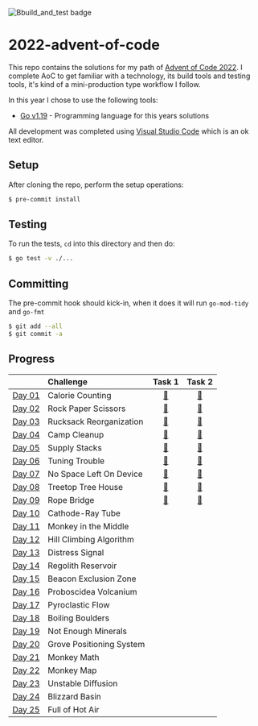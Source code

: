 ![Bbuild_and_test badge](https://github.com/andrewfitzy/2022-advent-of-code/actions/workflows/test.yml/badge.svg)

# 2022-advent-of-code

This repo contains the solutions for my path of [Advent of Code 2022](https://adventofcode.com/2022). I complete AoC to get familiar with a technology, its build tools and testing tools, it's kind of a mini-production type workflow I follow.

In this year I chose to use the following tools:
- [Go v1.19](https://go.dev/doc/devel/release#go1.19) - Programming language for this years solutions


All development was completed using [Visual Studio Code](https://code.visualstudio.com) which is an ok text editor.

## Setup
After cloning the repo, perform the setup operations:
```bash
$ pre-commit install
```

## Testing
To run the tests, `cd` into this directory and then do:
```bash
$ go test -v ./...
```


## Committing
The pre-commit hook should kick-in, when it does it will run `go-mod-tidy` and `go-fmt`
```bash
$ git add --all
$ git commit -a
```

## Progress
|                                                | Challenge                |                                                            Task 1                                                            |                                                            Task 2                                                            |
|:-----------------------------------------------|:-------------------------|:----------------------------------------------------------------------------------------------------------------------------:|:----------------------------------------------------------------------------------------------------------------------------:|
| [Day 01](https://adventofcode.com/2022/day/1)  | Calorie Counting         | [🌟](https://github.com/andrewfitzy/2022-advent-of-code/blob/main/day_01/task_01_main.go) |[🌟](https://github.com/andrewfitzy/2022-advent-of-code/blob/main/day_01/task_02_main.go)|
| [Day 02](https://adventofcode.com/2022/day/2)  | Rock Paper Scissors      | [🌟](https://github.com/andrewfitzy/2022-advent-of-code/blob/main/day_02/task_01_main.go) |[🌟](https://github.com/andrewfitzy/2022-advent-of-code/blob/main/day_02/task_02_main.go)|
| [Day 03](https://adventofcode.com/2022/day/3)  | Rucksack Reorganization  | [🌟](https://github.com/andrewfitzy/2022-advent-of-code/blob/main/day_03/task_01_main.go) |[🌟](https://github.com/andrewfitzy/2022-advent-of-code/blob/main/day_03/task_02_main.go)|
| [Day 04](https://adventofcode.com/2022/day/4)  | Camp Cleanup             | [🌟](https://github.com/andrewfitzy/2022-advent-of-code/blob/main/day_04/task_01_main.go) |[🌟](https://github.com/andrewfitzy/2022-advent-of-code/blob/main/day_04/task_02_main.go)|
| [Day 05](https://adventofcode.com/2022/day/5)  | Supply Stacks            | [🌟](https://github.com/andrewfitzy/2022-advent-of-code/blob/main/day_05/task_01_main.go) |[🌟](https://github.com/andrewfitzy/2022-advent-of-code/blob/main/day_05/task_02_main.go)|
| [Day 06](https://adventofcode.com/2022/day/6)  | Tuning Trouble           | [🌟](https://github.com/andrewfitzy/2022-advent-of-code/blob/main/day_06/task_01_main.go) |[🌟](https://github.com/andrewfitzy/2022-advent-of-code/blob/main/day_06/task_02_main.go)|
| [Day 07](https://adventofcode.com/2022/day/7)  | No Space Left On Device  | [🌟](https://github.com/andrewfitzy/2022-advent-of-code/blob/main/day_07/task_01_main.go) |[🌟](https://github.com/andrewfitzy/2022-advent-of-code/blob/main/day_07/task_02_main.go)|
| [Day 08](https://adventofcode.com/2022/day/8)  | Treetop Tree House       | [🌟](https://github.com/andrewfitzy/2022-advent-of-code/blob/main/day_08/task_01_main.go) |[🌟](https://github.com/andrewfitzy/2022-advent-of-code/blob/main/day_08/task_02_main.go)|
| [Day 09](https://adventofcode.com/2022/day/9)  | Rope Bridge              | [🌟](https://github.com/andrewfitzy/2022-advent-of-code/blob/main/day_09/task_01_main.go) |[🌟](https://github.com/andrewfitzy/2022-advent-of-code/blob/main/day_09/task_02_main.go)|
| [Day 10](https://adventofcode.com/2022/day/10) | Cathode-Ray Tube         |                                                                                                                              |                                                                                                                              |
| [Day 11](https://adventofcode.com/2022/day/11) | Monkey in the Middle     |                                                                                                                              |                                                                                                                              |
| [Day 12](https://adventofcode.com/2022/day/12) | Hill Climbing Algorithm  |                                                                                                                              |                                                                                                                              |
| [Day 13](https://adventofcode.com/2022/day/13) | Distress Signal          |                                                                                                                              |                                                                                                                              |
| [Day 14](https://adventofcode.com/2022/day/14) | Regolith Reservoir       |                                                                                                                              |                                                                                                                              |
| [Day 15](https://adventofcode.com/2022/day/15) | Beacon Exclusion Zone    |                                                                                                                              |                                                                                                                              |
| [Day 16](https://adventofcode.com/2022/day/16) | Proboscidea Volcanium    |                                                                                                                              |                                                                                                                              |
| [Day 17](https://adventofcode.com/2022/day/17) | Pyroclastic Flow         |                                                                                                                              |                                                                                                                              |
| [Day 18](https://adventofcode.com/2022/day/18) | Boiling Boulders         |                                                                                                                              |                                                                                                                              |
| [Day 19](https://adventofcode.com/2022/day/19) | Not Enough Minerals      |                                                                                                                              |                                                                                                                              |
| [Day 20](https://adventofcode.com/2022/day/20) | Grove Positioning System |                                                                                                                              |                                                                                                                              |
| [Day 21](https://adventofcode.com/2022/day/21) | Monkey Math              |                                                                                                                              |                                                                                                                              |
| [Day 22](https://adventofcode.com/2022/day/22) | Monkey Map               |                                                                                                                              |                                                                                                                              |
| [Day 23](https://adventofcode.com/2022/day/23) | Unstable Diffusion       |                                                                                                                              |                                                                                                                              |
| [Day 24](https://adventofcode.com/2022/day/24) | Blizzard Basin           |                                                                                                                              |                                                                                                                              |
| [Day 25](https://adventofcode.com/2022/day/25) | Full of Hot Air          |                                                                                                                              |                                                                                                                              |